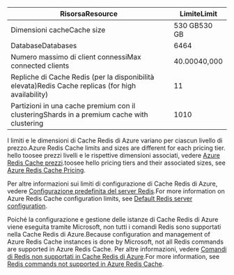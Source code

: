 | <span data-ttu-id="c0954-101">Risorsa</span><span class="sxs-lookup"><span data-stu-id="c0954-101">Resource</span></span> | <span data-ttu-id="c0954-102">Limite</span><span class="sxs-lookup"><span data-stu-id="c0954-102">Limit</span></span> |
| --- | --- |
| <span data-ttu-id="c0954-103">Dimensioni cache</span><span class="sxs-lookup"><span data-stu-id="c0954-103">Cache size</span></span> |<span data-ttu-id="c0954-104">530 GB</span><span class="sxs-lookup"><span data-stu-id="c0954-104">530 GB</span></span> |
| <span data-ttu-id="c0954-105">Database</span><span class="sxs-lookup"><span data-stu-id="c0954-105">Databases</span></span> |<span data-ttu-id="c0954-106">64</span><span class="sxs-lookup"><span data-stu-id="c0954-106">64</span></span> |
| <span data-ttu-id="c0954-107">Numero massimo di client connessi</span><span class="sxs-lookup"><span data-stu-id="c0954-107">Max connected clients</span></span> |<span data-ttu-id="c0954-108">40.000</span><span class="sxs-lookup"><span data-stu-id="c0954-108">40,000</span></span> |
| <span data-ttu-id="c0954-109">Repliche di Cache Redis (per la disponibilità elevata)</span><span class="sxs-lookup"><span data-stu-id="c0954-109">Redis Cache replicas (for high availability)</span></span> |<span data-ttu-id="c0954-110">1</span><span class="sxs-lookup"><span data-stu-id="c0954-110">1</span></span> |
| <span data-ttu-id="c0954-111">Partizioni in una cache premium con il clustering</span><span class="sxs-lookup"><span data-stu-id="c0954-111">Shards in a premium cache with clustering</span></span> |<span data-ttu-id="c0954-112">10</span><span class="sxs-lookup"><span data-stu-id="c0954-112">10</span></span> |

<span data-ttu-id="c0954-113">I limiti e le dimensioni di Cache Redis di Azure variano per ciascun livello di prezzo.</span><span class="sxs-lookup"><span data-stu-id="c0954-113">Azure Redis Cache limits and sizes are different for each pricing tier.</span></span> <span data-ttu-id="c0954-114">hello toosee prezzi livelli e le rispettive dimensioni associati, vedere [Azure Redis Cache prezzi](https://azure.microsoft.com/pricing/details/cache/).</span><span class="sxs-lookup"><span data-stu-id="c0954-114">toosee hello pricing tiers and their associated sizes, see [Azure Redis Cache Pricing](https://azure.microsoft.com/pricing/details/cache/).</span></span>

<span data-ttu-id="c0954-115">Per altre informazioni sui limiti di configurazione di Cache Redis di Azure, vedere [Configurazione predefinita del server Redis](../articles/redis-cache/cache-configure.md#default-redis-server-configuration).</span><span class="sxs-lookup"><span data-stu-id="c0954-115">For more information on Azure Redis Cache configuration limits, see [Default Redis server configuration](../articles/redis-cache/cache-configure.md#default-redis-server-configuration).</span></span>

<span data-ttu-id="c0954-116">Poiché la configurazione e gestione delle istanze di Cache Redis di Azure viene eseguita tramite Microsoft, non tutti i comandi Redis sono supportati nella Cache Redis di Azure.</span><span class="sxs-lookup"><span data-stu-id="c0954-116">Because configuration and management of Azure Redis Cache instances is done by Microsoft, not all Redis commands are supported in Azure Redis Cache.</span></span> <span data-ttu-id="c0954-117">Per altre informazioni, vedere [Comandi di Redis non supportati in Cache Redis di Azure](../articles/redis-cache/cache-configure.md#redis-commands-not-supported-in-azure-redis-cache).</span><span class="sxs-lookup"><span data-stu-id="c0954-117">For more information, see [Redis commands not supported in Azure Redis Cache](../articles/redis-cache/cache-configure.md#redis-commands-not-supported-in-azure-redis-cache).</span></span>

